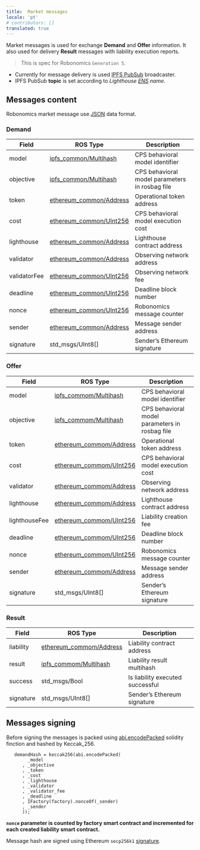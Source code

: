 ```yaml
---
title:  Market messages
locale: 'pt' 
# contributors: []
translated: true
---
```


Market messages is used for exchange **Demand** and **Offer** information. It also used for delivery **Result** messages with liability execution reports.

> This is spec for Robonomics `Generation 5`.

- Currently for message delivery is used [IPFS PubSub](https://ipfs.io/blog/25-pubsub/) broadcaster.
- IPFS PubSub **topic** is set according to *Lighthouse [ENS](https://ens.domains/) name*.

## Messages content

Robonomics market message use [JSON](https://www.json.org/) data format.


### Demand

| Field | ROS Type | Description |
|-------------- |-------------------------  |------------------------------------------------ |
| model | [ipfs_common/Multihash](/docs/ipfs-common-messages#ipfs_commonmultihashmsg) | CPS behavioral model identifier |
| objective | [ipfs_common/Multihash](/docs/ipfs-common-messages#ipfs_commonmultihashmsg) | CPS behavioral model parameters in rosbag file |
| token | [ethereum_common/Address](/docs/ethereum-common-messages#ethereum_commonaddressmsg) | Operational token address |
| cost | [ethereum_common/UInt256](/docs/ethereum-common-messages#ethereum_commonuint256msg) | CPS behavioral model execution cost |
| lighthouse | [ethereum_common/Address](/docs/ethereum-common-messages#ethereum_commonaddressmsg) | Lighthouse contract address |
| validator | [ethereum_common/Address](/docs/ethereum-common-messages#ethereum_commonaddressmsg) | Observing network address |
| validatorFee  | [ethereum_common/UInt256](/docs/ethereum-common-messages#ethereum_commonuint256msg) | Observing network fee |
| deadline | [ethereum_common/UInt256](/docs/ethereum-common-messages#ethereum_commonuint256msg) | Deadline block number |
| nonce | [ethereum_common/UInt256](/docs/ethereum-common-messages#ethereum_commonuint256msg) | Robonomics message counter |
| sender | [ethereum_common/Address](/docs/ethereum-common-messages#ethereum_commonaddressmsg) | Message sender address |
| signature | std_msgs/UInt8[] | Sender’s Ethereum signature |

### Offer

| Field             | ROS Type                  | Description                                       |
|---------------    |-------------------------  |------------------------------------------------   |
| model             | [ipfs_commom/Multihash](/docs/ipfs-common-messages#ipfs_commonmultihashmsg)     | CPS behavioral model identifier                   |
| objective         | [ipfs_commom/Multihash](/docs/ipfs-common-messages#ipfs_commonmultihashmsg)     | CPS behavioral model parameters in rosbag file    |
| token             | [ethereum_commom/Address](/docs/ethereum-common-messages#ethereum_commonaddressmsg)   | Operational token address                         |
| cost              | [ethereum_commom/UInt256](/docs/ethereum-common-messages#ethereum_commonuint256msg)   | CPS behavioral model execution cost               |
| validator         | [ethereum_commom/Address](/docs/ethereum-common-messages#ethereum_commonaddressmsg)   | Observing network address                         |
| lighthouse        | [ethereum_commom/Address](/docs/ethereum-common-messages#ethereum_commonaddressmsg)   | Lighthouse contract address                       |
| lighthouseFee     | [ethereum_commom/UInt256](/docs/ethereum-common-messages#ethereum_commonuint256msg)   | Liability creation fee                            |
| deadline          | [ethereum_commom/UInt256](/docs/ethereum-common-messages#ethereum_commonuint256msg)   | Deadline block number                             |
| nonce             | [ethereum_commom/UInt256](/docs/ethereum-common-messages#ethereum_commonuint256msg)   | Robonomics message counter                        |
| sender            | [ethereum_commom/Address](/docs/ethereum-common-messages#ethereum_commonaddressmsg)   | Message sender address                            |
| signature         | std_msgs/UInt8[]          | Sender’s Ethereum signature                       |

### Result

| Field         | ROS Type                  | Description                       |
|-----------    |-------------------------  |---------------------------------- |
| liability     | [ethereum_commom/Address](/docs/ethereum-common-messages#ethereum_commonaddressmsg)   | Liability contract address        |
| result        | [ipfs_commom/Multihash](/docs/ipfs-common-messages#ipfs_commonmultihashmsg)     | Liability result multihash        |
| success       | std_msgs/Bool             | Is liability executed successful  |
| signature     | std_msgs/UInt8[]          | Sender’s Ethereum signature       |

## Messages signing

Before signing the messages is packed using [abi.encodePacked](https://solidity.readthedocs.io/en/latest/abi-spec.html#non-standard-packed-mode
) solidity finction and hashed by Keccak_256.

```
   demandHash = keccak256(abi.encodePacked(
        _model
      , _objective
      , _token
      , _cost
      , _lighthouse
      , _validator
      , _validator_fee
      , _deadline
      , IFactory(factory).nonceOf(_sender)
      , _sender
      ));
```

**`nonce` parameter is counted by factory smart contract and incremented for each created liability smart contract.**

Message hash are signed using Ethereum ``secp256k1`` [signature](https://github.com/ethereum/wiki/wiki/JSON-RPC#eth_sign).
